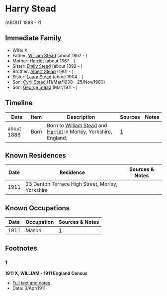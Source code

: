 ﻿---
layout: person
subject_key: i68900898
permalink: /people/i68900898
---

# Harry Stead
(ABOUT 1888 - ?)

## Immediate Family

* Wife: X
* Father: [William Stead](./@44546659@-william-stead-b1867-d.md) (about 1867 - )
* Mother: [Harriet](./@98128898@-harriet-b1867-d.md) (about 1867 - )
* Sister: [Emily Stead](./@58190216@-emily-stead-b1892-d.md) (about 1892 - )
* Brother: [Albert Stead](./@51674188@-albert-stead-b1901-d.md) (1901 - )
* Sister: [Laura Stead](./@67809808@-laura-stead-b1904-d.md) (about 1904 - )
* Son: [Cyril Stead](./@61214710@-cyril-stead-b1908-3-11-d1980-11-25.md) (11/Mar/1908 - 25/Nov/1980)
* Son: [George Stead](./@77215226@-george-stead-b1911-3-d.md) (Mar/1911 - )

## Timeline

Date | Item | Description | Sources | Notes
---|---|---|---|---
about 1888 | Born | Born to [William Stead](./@44546659@-william-stead-b1867-d.md) and [Harriet](./@98128898@-harriet-b1867-d.md) in Morley, Yorkshire, England. | [1](#1) | 

## Known Residences

Date | Residence | Sources & Notes
---|---|---
1911 | 23 Denton Terrace High Street, Morley, Yorkshire | 

## Known Occupations

Date | Occupation | Sources & Notes
---|---|---
1911 | Mason | [1](#1)

## Footnotes

### 1

**1911 X, WILLIAM - 1911 England Census**

* [Full text and notes](../sources/@17286223@-1911-stead,-william-1911-england-census.md)
* Date: 3/Apr/1911

